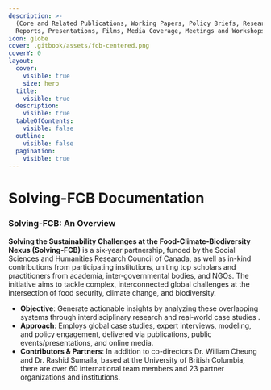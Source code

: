 ```yaml
---
description: >-
  (Core and Related Publications, Working Papers, Policy Briefs, Research
  Reports, Presentations, Films, Media Coverage, Meetings and Workshops)
icon: globe
cover: .gitbook/assets/fcb-centered.png
coverY: 0
layout:
  cover:
    visible: true
    size: hero
  title:
    visible: true
  description:
    visible: true
  tableOfContents:
    visible: false
  outline:
    visible: false
  pagination:
    visible: true
---
```


# Solving-FCB Documentation

### Solving-FCB: An Overview

**Solving the Sustainability Challenges at the Food‑Climate‑Biodiversity Nexus (Solving‑FCB)** is a six‑year partnership, funded by the Social Sciences and Humanities Research Council of Canada, as well as in-kind contributions from participating institutions, uniting top scholars and practitioners from academia, inter‑governmental bodies, and NGOs. The initiative aims to tackle complex, interconnected global challenges at the intersection of food security, climate change, and biodiversity.

* **Objective**: Generate actionable insights by analyzing these overlapping systems through interdisciplinary research and real‑world case studies .
* **Approach**: Employs global case studies, expert interviews, modeling, and policy engagement, delivered via publications, public events/presentations, and online media.
* **Contributors & Partners**: In addition to co-directors Dr. William Cheung and Dr. Rashid Sumaila, based at the University of British Columbia, there are over 60 international team members and 23 partner organizations and institutions.

